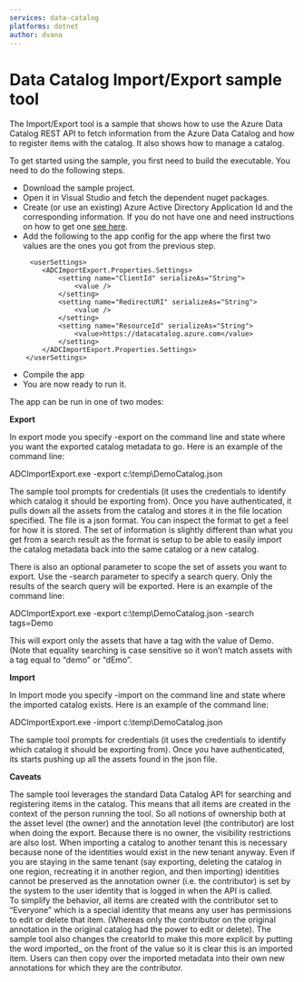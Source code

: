 ```yaml
---
services: data-catalog
platforms: dotnet
author: dvana
---
```


# Data Catalog Import/Export sample tool

The Import/Export tool is a sample that shows how to use the Azure Data Catalog REST API to fetch information from the Azure Data Catalog and how to register items with the catalog. It also shows how to manage a catalog.

To get started using the sample, you first need to build the executable.  You need to do the following steps.

- Download the sample project.
- Open it in Visual Studio and fetch the dependent nuget packages.
- Create (or use an existing) Azure Active Directory Application Id and the corresponding information. If you do not have one and need instructions on how to get one [see here](https://msdn.microsoft.com/en-us/library/azure/mt403303.aspx).
- Add the following to the app config for the app where the first two values are the ones you got from the previous step.
```
     <userSettings>
        <ADCImportExport.Properties.Settings>
            <setting name="ClientId" serializeAs="String">
                <value />
            </setting>
            <setting name="RedirectURI" serializeAs="String">
                <value />
            </setting>
            <setting name="ResourceId" serializeAs="String">
                <value>https://datacatalog.azure.com</value>
            </setting>
        </ADCImportExport.Properties.Settings>
    </userSettings>
```
- Compile the app
- You are now ready to run it.

The app can be run in one of two modes:

**Export**

In export mode you specify -export on the command line and state where you want the exported catalog metadata to go.  Here is an example of the command line:

ADCImportExport.exe -export c:\temp\DemoCatalog.json

The sample tool prompts for credentials (it uses the credentials to identify which catalog it should be exporting from).  Once you have authenticated, it pulls down all the assets from the catalog and stores it in the file location specified.  The file is a json format.  You can inspect the format to get a feel for how it is stored.  The set of information is slightly different than what you get from a search result as the format is setup to be able to easily import the catalog metadata back into the same catalog or a new catalog.

There is also an optional parameter to scope the set of assets you want to export.  Use the -search parameter to specify a search query.  Only the results of the search query will be exported.  Here is an example of the command line:

ADCImportExport.exe -export c:\temp\DemoCatalog.json -search tags=Demo

This will export only the assets that have a tag with the value of Demo. (Note that equality searching is case sensitive so it won’t match assets with a tag equal to “demo” or “dEmo”.  

**Import**

In Import mode you specify -import on the command line and state where the imported catalog exists.  Here is an example of the command line:


ADCImportExport.exe -import c:\temp\DemoCatalog.json

The sample tool prompts for credentials (it uses the credentials to identify which catalog it should be exporting from).  Once you have authenticated, its starts pushing up all the assets found in the json file.

**Caveats**

The sample tool leverages the standard Data Catalog API for searching and registering items in the catalog.  This means that all items are created in the context of the person running the tool. So all notions of ownership both at the asset level (the owner) and the annotation level (the contributor) are lost when doing the export. Because there is no owner, the visibility restrictions are also lost.  When importing a catalog to another tenant this is necessary because none of the identities would exist in the new tenant anyway. Even if you are staying in the same tenant (say exporting, deleting the catalog in one region, recreating it in another region, and then importing) identities cannot be preserved as the annotation owner (i.e. the contributor) is set by the system to the user identity that is logged in when the API is called.  
To simplify the behavior, all items are created with the contributor set to “Everyone” which is a special identity that means any user has permissions to edit or delete that item. (Whereas only the contributor on the original annotation in the original catalog had the power to edit or delete).  The sample tool also changes the creatorId to make this more explicit by putting the word imported_ on the front of the value so it is clear this is an imported item. Users can then copy over the imported metadata into their own new annotations for which they are the contributor.
